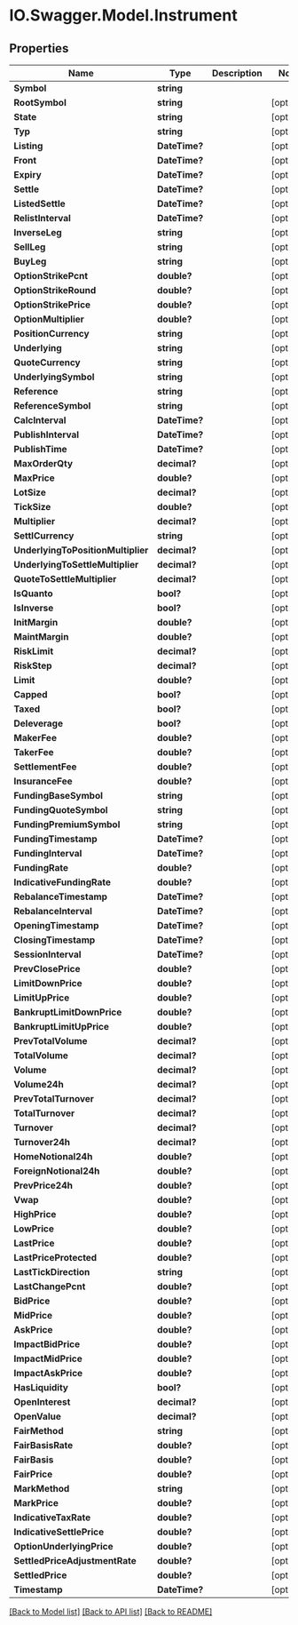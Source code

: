# IO.Swagger.Model.Instrument
## Properties

Name | Type | Description | Notes
------------ | ------------- | ------------- | -------------
**Symbol** | **string** |  | 
**RootSymbol** | **string** |  | [optional] 
**State** | **string** |  | [optional] 
**Typ** | **string** |  | [optional] 
**Listing** | **DateTime?** |  | [optional] 
**Front** | **DateTime?** |  | [optional] 
**Expiry** | **DateTime?** |  | [optional] 
**Settle** | **DateTime?** |  | [optional] 
**ListedSettle** | **DateTime?** |  | [optional] 
**RelistInterval** | **DateTime?** |  | [optional] 
**InverseLeg** | **string** |  | [optional] 
**SellLeg** | **string** |  | [optional] 
**BuyLeg** | **string** |  | [optional] 
**OptionStrikePcnt** | **double?** |  | [optional] 
**OptionStrikeRound** | **double?** |  | [optional] 
**OptionStrikePrice** | **double?** |  | [optional] 
**OptionMultiplier** | **double?** |  | [optional] 
**PositionCurrency** | **string** |  | [optional] 
**Underlying** | **string** |  | [optional] 
**QuoteCurrency** | **string** |  | [optional] 
**UnderlyingSymbol** | **string** |  | [optional] 
**Reference** | **string** |  | [optional] 
**ReferenceSymbol** | **string** |  | [optional] 
**CalcInterval** | **DateTime?** |  | [optional] 
**PublishInterval** | **DateTime?** |  | [optional] 
**PublishTime** | **DateTime?** |  | [optional] 
**MaxOrderQty** | **decimal?** |  | [optional] 
**MaxPrice** | **double?** |  | [optional] 
**LotSize** | **decimal?** |  | [optional] 
**TickSize** | **double?** |  | [optional] 
**Multiplier** | **decimal?** |  | [optional] 
**SettlCurrency** | **string** |  | [optional] 
**UnderlyingToPositionMultiplier** | **decimal?** |  | [optional] 
**UnderlyingToSettleMultiplier** | **decimal?** |  | [optional] 
**QuoteToSettleMultiplier** | **decimal?** |  | [optional] 
**IsQuanto** | **bool?** |  | [optional] 
**IsInverse** | **bool?** |  | [optional] 
**InitMargin** | **double?** |  | [optional] 
**MaintMargin** | **double?** |  | [optional] 
**RiskLimit** | **decimal?** |  | [optional] 
**RiskStep** | **decimal?** |  | [optional] 
**Limit** | **double?** |  | [optional] 
**Capped** | **bool?** |  | [optional] 
**Taxed** | **bool?** |  | [optional] 
**Deleverage** | **bool?** |  | [optional] 
**MakerFee** | **double?** |  | [optional] 
**TakerFee** | **double?** |  | [optional] 
**SettlementFee** | **double?** |  | [optional] 
**InsuranceFee** | **double?** |  | [optional] 
**FundingBaseSymbol** | **string** |  | [optional] 
**FundingQuoteSymbol** | **string** |  | [optional] 
**FundingPremiumSymbol** | **string** |  | [optional] 
**FundingTimestamp** | **DateTime?** |  | [optional] 
**FundingInterval** | **DateTime?** |  | [optional] 
**FundingRate** | **double?** |  | [optional] 
**IndicativeFundingRate** | **double?** |  | [optional] 
**RebalanceTimestamp** | **DateTime?** |  | [optional] 
**RebalanceInterval** | **DateTime?** |  | [optional] 
**OpeningTimestamp** | **DateTime?** |  | [optional] 
**ClosingTimestamp** | **DateTime?** |  | [optional] 
**SessionInterval** | **DateTime?** |  | [optional] 
**PrevClosePrice** | **double?** |  | [optional] 
**LimitDownPrice** | **double?** |  | [optional] 
**LimitUpPrice** | **double?** |  | [optional] 
**BankruptLimitDownPrice** | **double?** |  | [optional] 
**BankruptLimitUpPrice** | **double?** |  | [optional] 
**PrevTotalVolume** | **decimal?** |  | [optional] 
**TotalVolume** | **decimal?** |  | [optional] 
**Volume** | **decimal?** |  | [optional] 
**Volume24h** | **decimal?** |  | [optional] 
**PrevTotalTurnover** | **decimal?** |  | [optional] 
**TotalTurnover** | **decimal?** |  | [optional] 
**Turnover** | **decimal?** |  | [optional] 
**Turnover24h** | **decimal?** |  | [optional] 
**HomeNotional24h** | **double?** |  | [optional] 
**ForeignNotional24h** | **double?** |  | [optional] 
**PrevPrice24h** | **double?** |  | [optional] 
**Vwap** | **double?** |  | [optional] 
**HighPrice** | **double?** |  | [optional] 
**LowPrice** | **double?** |  | [optional] 
**LastPrice** | **double?** |  | [optional] 
**LastPriceProtected** | **double?** |  | [optional] 
**LastTickDirection** | **string** |  | [optional] 
**LastChangePcnt** | **double?** |  | [optional] 
**BidPrice** | **double?** |  | [optional] 
**MidPrice** | **double?** |  | [optional] 
**AskPrice** | **double?** |  | [optional] 
**ImpactBidPrice** | **double?** |  | [optional] 
**ImpactMidPrice** | **double?** |  | [optional] 
**ImpactAskPrice** | **double?** |  | [optional] 
**HasLiquidity** | **bool?** |  | [optional] 
**OpenInterest** | **decimal?** |  | [optional] 
**OpenValue** | **decimal?** |  | [optional] 
**FairMethod** | **string** |  | [optional] 
**FairBasisRate** | **double?** |  | [optional] 
**FairBasis** | **double?** |  | [optional] 
**FairPrice** | **double?** |  | [optional] 
**MarkMethod** | **string** |  | [optional] 
**MarkPrice** | **double?** |  | [optional] 
**IndicativeTaxRate** | **double?** |  | [optional] 
**IndicativeSettlePrice** | **double?** |  | [optional] 
**OptionUnderlyingPrice** | **double?** |  | [optional] 
**SettledPriceAdjustmentRate** | **double?** |  | [optional] 
**SettledPrice** | **double?** |  | [optional] 
**Timestamp** | **DateTime?** |  | [optional] 

[[Back to Model list]](../README.md#documentation-for-models) [[Back to API list]](../README.md#documentation-for-api-endpoints) [[Back to README]](../README.md)

